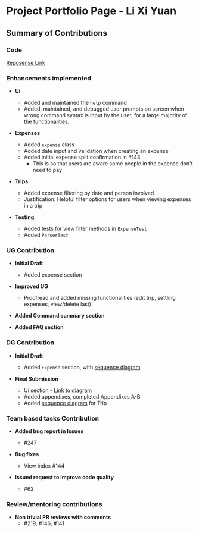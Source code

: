# Project Portfolio Page - Li Xi Yuan

## Summary of Contributions

### Code
[Reposense Link](https://nus-cs2113-ay2122s1.github.io/tp-dashboard/?search=lixiyuan416&sort=groupTitle&sortWithin=title&since=2021-09-25&timeframe=commit&mergegroup=&groupSelect=groupByRepos&breakdown=false)

### Enhancements implemented
- **Ui**
    - Added and maintained the `help` command
    - Added, maintained, and debugged user prompts on screen when wrong command syntax is input by the user, for a large majority of the functionalities.
    
- **Expenses**
    - Added `expense` class
    - Added date input and validation when creating an expense
    - Added initial expense split confirmation in #143
        - This is so that users are aware some people in the expense don't need to pay
    
- **Trips**
    - Added expense filtering by date and person involved
    - Justification: Helpful filter options for users when viewing expenses in a trip
    
- **Testing**
    - Added tests for view filter methods in `ExpenseTest`
    - Added `ParserTest`

### UG Contribution
- **Initial Draft**
  - Added expense section
- **Improved UG**
    - Proofread and added missing functionalities (edit trip, settling expenses, view/delete last)
- **Added Command summary section**

- **Added FAQ section**

### DG Contribution
- **Initial Draft**
  - Added `Expense` section, with [sequence diagram](../images/Expense%20Sequence%20Diagram.jpeg)
  
- **Final Submission**
  - Ui section - [Link to diagram](../images/HelpCommandStates.png)
  - Added appendixes, completed Appendixes A-B
  - Added [sequence diagram](../images/tripSeq.png) for Trip

### Team based tasks Contribution
- **Added bug report in Issues**
    - #247
    
- **Bug fixes**
    - View index #144
    
- **Issued request to improve code quality**
    - #62
    

### Review/mentoring contributions
- **Non trivial PR reviews with comments**
    - #219, #146, #141
